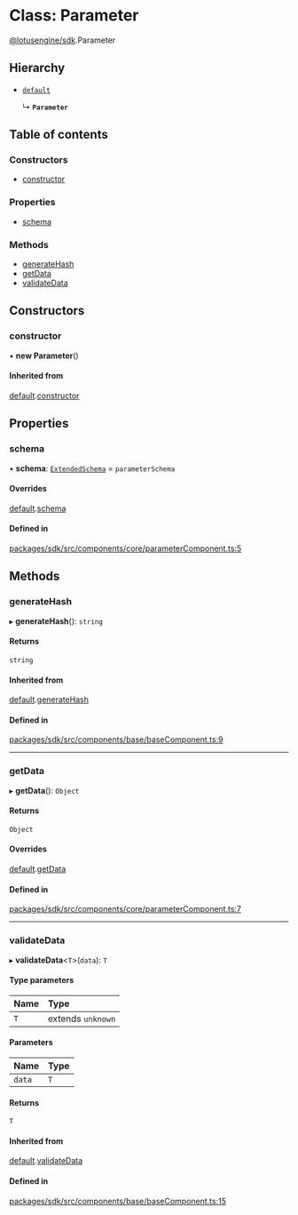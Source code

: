 # Class: Parameter

[@lotusengine/sdk](../wiki/@lotusengine.sdk).Parameter

## Hierarchy

- [`default`](../wiki/@lotusengine.sdk.%3Cinternal%3E.default)

  ↳ **`Parameter`**

## Table of contents

### Constructors

- [constructor](../wiki/@lotusengine.sdk.Parameter#constructor)

### Properties

- [schema](../wiki/@lotusengine.sdk.Parameter#schema)

### Methods

- [generateHash](../wiki/@lotusengine.sdk.Parameter#generatehash)
- [getData](../wiki/@lotusengine.sdk.Parameter#getdata)
- [validateData](../wiki/@lotusengine.sdk.Parameter#validatedata)

## Constructors

### constructor

• **new Parameter**()

#### Inherited from

[default](../wiki/@lotusengine.sdk.%3Cinternal%3E.default).[constructor](../wiki/@lotusengine.sdk.%3Cinternal%3E.default#constructor)

## Properties

### schema

• **schema**: [`ExtendedSchema`](../wiki/@lotusengine.sdk.%3Cinternal%3E#extendedschema) = `parameterSchema`

#### Overrides

[default](../wiki/@lotusengine.sdk.%3Cinternal%3E.default).[schema](../wiki/@lotusengine.sdk.%3Cinternal%3E.default#schema)

#### Defined in

[packages/sdk/src/components/core/parameterComponent.ts:5](https://github.com/lotusengine/sdk/blob/f1f5297/packages/sdk/src/components/core/parameterComponent.ts#L5)

## Methods

### generateHash

▸ **generateHash**(): `string`

#### Returns

`string`

#### Inherited from

[default](../wiki/@lotusengine.sdk.%3Cinternal%3E.default).[generateHash](../wiki/@lotusengine.sdk.%3Cinternal%3E.default#generatehash)

#### Defined in

[packages/sdk/src/components/base/baseComponent.ts:9](https://github.com/lotusengine/sdk/blob/f1f5297/packages/sdk/src/components/base/baseComponent.ts#L9)

___

### getData

▸ **getData**(): `Object`

#### Returns

`Object`

#### Overrides

[default](../wiki/@lotusengine.sdk.%3Cinternal%3E.default).[getData](../wiki/@lotusengine.sdk.%3Cinternal%3E.default#getdata)

#### Defined in

[packages/sdk/src/components/core/parameterComponent.ts:7](https://github.com/lotusengine/sdk/blob/f1f5297/packages/sdk/src/components/core/parameterComponent.ts#L7)

___

### validateData

▸ **validateData**<`T`\>(`data`): `T`

#### Type parameters

| Name | Type |
| :------ | :------ |
| `T` | extends `unknown` |

#### Parameters

| Name | Type |
| :------ | :------ |
| `data` | `T` |

#### Returns

`T`

#### Inherited from

[default](../wiki/@lotusengine.sdk.%3Cinternal%3E.default).[validateData](../wiki/@lotusengine.sdk.%3Cinternal%3E.default#validatedata)

#### Defined in

[packages/sdk/src/components/base/baseComponent.ts:15](https://github.com/lotusengine/sdk/blob/f1f5297/packages/sdk/src/components/base/baseComponent.ts#L15)
